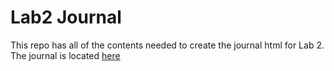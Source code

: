 # Lab2 Journal
This repo has all of the contents needed to create the journal html for Lab 2.
The journal is located [here](https://jchung01.github.io/Lab2/)